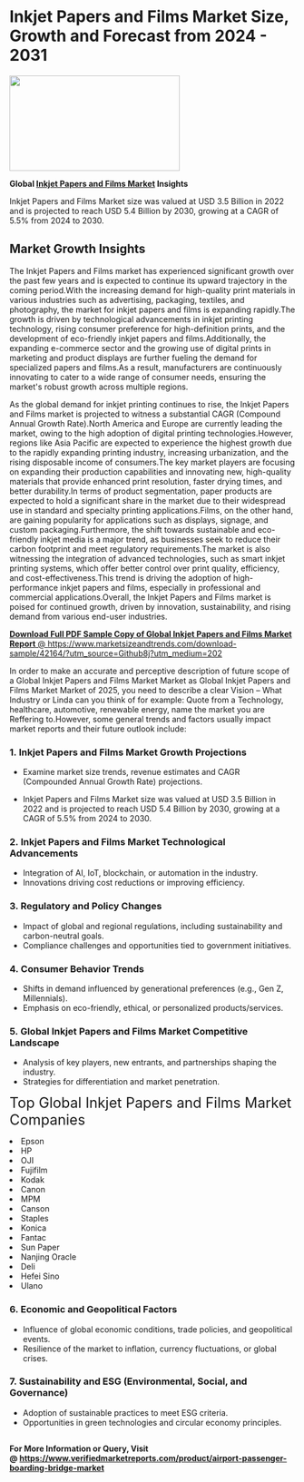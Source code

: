 <H1>Inkjet Papers and Films Market Size, Growth and Forecast from 2024 - 2031</H1><img class="aligncenter size-medium wp-image-584254" src="https://thirdeyenews.in/wp-content/uploads/2024/09/Global-Market-Research-300x168.jpeg" alt="" width="300" height="168" /><p><strong>Global&nbsp;<a href="https://www.marketsizeandtrends.com/download-sample/42164/?utm_source=Github8j?utm_medium=202">Inkjet Papers and Films Market</a> Insights</strong></p><p>Inkjet Papers and Films Market size was valued at USD 3.5 Billion in 2022 and is projected to reach USD 5.4 Billion by 2030, growing at a CAGR of 5.5% from 2024 to 2030.</p><p><h2>Market Growth Insights</h2> <p>The Inkjet Papers and Films market has experienced significant growth over the past few years and is expected to continue its upward trajectory in the coming period.With the increasing demand for high-quality print materials in various industries such as advertising, packaging, textiles, and photography, the market for inkjet papers and films is expanding rapidly.The growth is driven by technological advancements in inkjet printing technology, rising consumer preference for high-definition prints, and the development of eco-friendly inkjet papers and films.Additionally, the expanding e-commerce sector and the growing use of digital prints in marketing and product displays are further fueling the demand for specialized papers and films.As a result, manufacturers are continuously innovating to cater to a wide range of consumer needs, ensuring the market's robust growth across multiple regions.</p> <p><a href="#"></a></p> <p>As the global demand for inkjet printing continues to rise, the Inkjet Papers and Films market is projected to witness a substantial CAGR (Compound Annual Growth Rate).North America and Europe are currently leading the market, owing to the high adoption of digital printing technologies.However, regions like Asia Pacific are expected to experience the highest growth due to the rapidly expanding printing industry, increasing urbanization, and the rising disposable income of consumers.The key market players are focusing on expanding their production capabilities and innovating new, high-quality materials that provide enhanced print resolution, faster drying times, and better durability.In terms of product segmentation, paper products are expected to hold a significant share in the market due to their widespread use in standard and specialty printing applications.Films, on the other hand, are gaining popularity for applications such as displays, signage, and custom packaging.Furthermore, the shift towards sustainable and eco-friendly inkjet media is a major trend, as businesses seek to reduce their carbon footprint and meet regulatory requirements.The market is also witnessing the integration of advanced technologies, such as smart inkjet printing systems, which offer better control over print quality, efficiency, and cost-effectiveness.This trend is driving the adoption of high-performance inkjet papers and films, especially in professional and commercial applications.Overall, the Inkjet Papers and Films market is poised for continued growth, driven by innovation, sustainability, and rising demand from various end-user industries.</p> <p><a href="#"></p><p><span class=""><strong>Download Full PDF Sample Copy of Global Inkjet Papers and Films Market Report</strong> @ <a href="https://www.marketsizeandtrends.com/download-sample/42164/?utm_source=Github8j?utm_medium=202" target="_blank">https://www.marketsizeandtrends.com/download-sample/42164/?utm_source=Github8j?utm_medium=202</a></span></p><p>In order to make an accurate and perceptive description of future scope of a Global&nbsp;Inkjet Papers and Films Market Market as Global&nbsp;Inkjet Papers and Films Market Market of 2025, you need to describe a clear Vision &ndash; What Industry or Linda can you think of for example: Quote from a Technology, healthcare, automotive, renewable energy, name the market you are Reffering to.However, some general trends and factors usually impact market reports and their future outlook include:</p><h3>1.&nbsp;<strong>Inkjet Papers and Films Market Growth Projections</strong></h3><ul><li>Examine market size trends, revenue estimates and CAGR (Compounded Annual Growth Rate) projections.</li><li><p>Inkjet Papers and Films Market size was valued at USD 3.5 Billion in 2022 and is projected to reach USD 5.4 Billion by 2030, growing at a CAGR of 5.5% from 2024 to 2030.</p></li></ul><h3>2.&nbsp;<strong>Inkjet Papers and Films Market Technological Advancements</strong></h3><ul><li>Integration of AI, IoT, blockchain, or automation in the industry.</li><li>Innovations driving cost reductions or improving efficiency.</li></ul><h3>3.&nbsp;<strong>Regulatory and Policy Changes</strong></h3><ul><li>Impact of global and regional regulations, including sustainability and carbon-neutral goals.</li><li>Compliance challenges and opportunities tied to government initiatives.</li></ul><h3>4.&nbsp;<strong>Consumer Behavior Trends</strong></h3><ul><li>Shifts in demand influenced by generational preferences (e.g., Gen Z, Millennials).</li><li>Emphasis on eco-friendly, ethical, or personalized products/services.</li></ul><h3>5.&nbsp;<strong>Global Inkjet Papers and Films Market Competitive Landscape</strong></h3><ul><li>Analysis of key players, new entrants, and partnerships shaping the industry.</li><li>Strategies for differentiation and market penetration.</li></ul><p data-pm-slice="1 1 []"><span style="color: inherit; font-family: inherit; font-size: 25px;">Top Global Inkjet Papers and Films Market Companies</span></p><div class="" data-test-id=""><p><li>Epson</li><li> HP</li><li> OJI</li><li> Fujifilm</li><li> Kodak</li><li> Canon</li><li> MPM</li><li> Canson</li><li> Staples</li><li> Konica</li><li> Fantac</li><li> Sun Paper</li><li> Nanjing Oracle</li><li> Deli</li><li> Hefei Sino</li><li> Ulano</li></p></div><h3>6.&nbsp;<strong>Economic and Geopolitical Factors</strong></h3><ul><li>Influence of global economic conditions, trade policies, and geopolitical events.</li><li>Resilience of the market to inflation, currency fluctuations, or global crises.</li></ul><h3>7.&nbsp;<strong>Sustainability and ESG (Environmental, Social, and Governance)</strong></h3><ul><li>Adoption of sustainable practices to meet ESG criteria.</li><li>Opportunities in green technologies and circular economy principles.</li></ul><h2><strong style="font-size: 14px;">For More Information or Query, Visit @&nbsp;</strong><a style="background-color: #ffffff; font-size: 14px;" href="https://www.marketsizeandtrends.com/report/inkjet-papers-and-films-market/" target="_blank">https://www.verifiedmarketreports.com/product/airport-passenger-boarding-bridge-market</a></h2>